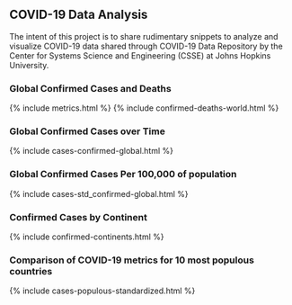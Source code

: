 <script type="text/javascript">window.PlotlyConfig = {MathJaxConfig: 'local'};</script>
<script src="{{ base.url | prepend: site.url }}/covid-19/assets/js/plotly.min.js"></script>
## COVID-19 Data Analysis

The intent of this project is to share rudimentary snippets to analyze and visualize COVID-19 data shared through COVID-19 Data Repository by the Center for Systems Science and Engineering (CSSE) at Johns Hopkins University.

### Global Confirmed Cases and Deaths
  {% include metrics.html %}
  {% include confirmed-deaths-world.html %}

### Global Confirmed Cases over Time
  {% include cases-confirmed-global.html %}

### Global Confirmed Cases Per 100,000 of population
  {% include cases-std_confirmed-global.html %}

### Confirmed Cases by Continent
  {% include confirmed-continents.html %}

### Comparison of COVID-19 metrics for 10 most populous countries
  {% include cases-populous-standardized.html %}

